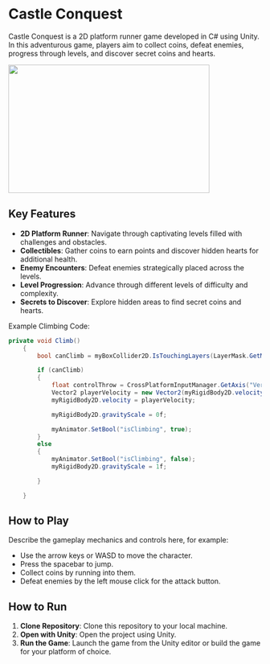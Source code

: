 # Castle Conquest

Castle Conquest is a 2D platform runner game developed in C# using Unity. In this adventurous game, players aim to collect coins, defeat enemies, progress through levels, and discover secret coins and hearts.

<img src="https://github.com/Npelletier91/Castle-Conquest-Game/assets/129113700/5afa5852-11fe-47c0-929f-5563831db2cd" width="400" height="255">



## Key Features

- **2D Platform Runner**: Navigate through captivating levels filled with challenges and obstacles.
- **Collectibles**: Gather coins to earn points and discover hidden hearts for additional health.
- **Enemy Encounters**: Defeat enemies strategically placed across the levels.
- **Level Progression**: Advance through different levels of difficulty and complexity.
- **Secrets to Discover**: Explore hidden areas to find secret coins and hearts.

Example Climbing Code:
```csharp
private void Climb()
    {
        bool canClimb = myBoxCollider2D.IsTouchingLayers(LayerMask.GetMask("Climbing"));

        if (canClimb)
        {
            float controlThrow = CrossPlatformInputManager.GetAxis("Vertical");
            Vector2 playerVelocity = new Vector2(myRigidBody2D.velocity.x, controlThrow * runSpeed);
            myRigidBody2D.velocity = playerVelocity;

            myRigidBody2D.gravityScale = 0f;

            myAnimator.SetBool("isClimbing", true);
        }
        else
        {
            myAnimator.SetBool("isClimbing", false);
            myRigidBody2D.gravityScale = 1f;

        }

    }
```

## How to Play

Describe the gameplay mechanics and controls here, for example:

- Use the arrow keys or WASD to move the character.
- Press the spacebar to jump.
- Collect coins by running into them.
- Defeat enemies by the left mouse click for the attack button.


## How to Run

1. **Clone Repository**: Clone this repository to your local machine.
2. **Open with Unity**: Open the project using Unity.
3. **Run the Game**: Launch the game from the Unity editor or build the game for your platform of choice.
